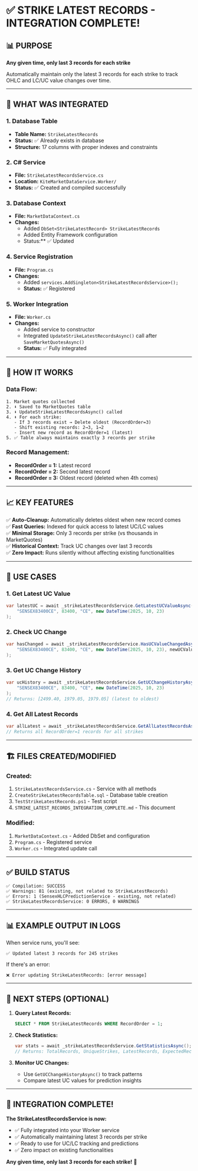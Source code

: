 # ✅ STRIKE LATEST RECORDS - INTEGRATION COMPLETE!

## 📊 **PURPOSE**
**Any given time, only last 3 records for each strike**

Automatically maintain only the latest 3 records for each strike to track OHLC and LC/UC value changes over time.

---

## 🎯 **WHAT WAS INTEGRATED**

### 1. **Database Table**
- **Table Name:** `StrikeLatestRecords`
- **Status:** ✅ Already exists in database
- **Structure:** 17 columns with proper indexes and constraints

### 2. **C# Service**
- **File:** `StrikeLatestRecordsService.cs`
- **Location:** `KiteMarketDataService.Worker/`
- **Status:** ✅ Created and compiled successfully

### 3. **Database Context**
- **File:** `MarketDataContext.cs`
- **Changes:**
  - Added `DbSet<StrikeLatestRecord> StrikeLatestRecords`
  - Added Entity Framework configuration
  - Status:** ✅ Updated

### 4. **Service Registration**
- **File:** `Program.cs`
- **Changes:**
  - Added `services.AddSingleton<StrikeLatestRecordsService>();`
  - **Status:** ✅ Registered

### 5. **Worker Integration**
- **File:** `Worker.cs`
- **Changes:**
  - Added service to constructor
  - Integrated `UpdateStrikeLatestRecordsAsync()` call after `SaveMarketQuotesAsync()`
  - **Status:** ✅ Fully integrated

---

## 🔄 **HOW IT WORKS**

### **Data Flow:**
```
1. Market quotes collected
2. ⬇️ Saved to MarketQuotes table
3. ⬇️ UpdateStrikeLatestRecordsAsync() called
4. ⬇️ For each strike:
   - If 3 records exist → Delete oldest (RecordOrder=3)
   - Shift existing records: 2→3, 1→2
   - Insert new record as RecordOrder=1 (latest)
5. ✅ Table always maintains exactly 3 records per strike
```

### **Record Management:**
- **RecordOrder = 1:** Latest record
- **RecordOrder = 2:** Second latest record
- **RecordOrder = 3:** Oldest record (deleted when 4th comes)

---

## 📈 **KEY FEATURES**

✅ **Auto-Cleanup:** Automatically deletes oldest when new record comes  
✅ **Fast Queries:** Indexed for quick access to latest UC/LC values  
✅ **Minimal Storage:** Only 3 records per strike (vs thousands in MarketQuotes)  
✅ **Historical Context:** Track UC changes over last 3 records  
✅ **Zero Impact:** Runs silently without affecting existing functionalities  

---

## 🎯 **USE CASES**

### **1. Get Latest UC Value**
```csharp
var latestUC = await _strikeLatestRecordsService.GetLatestUCValueAsync(
    "SENSEX83400CE", 83400, "CE", new DateTime(2025, 10, 23)
);
```

### **2. Check UC Change**
```csharp
var hasChanged = await _strikeLatestRecordsService.HasUCValueChangedAsync(
    "SENSEX83400CE", 83400, "CE", new DateTime(2025, 10, 23), newUCValue
);
```

### **3. Get UC Change History**
```csharp
var ucHistory = await _strikeLatestRecordsService.GetUCChangeHistoryAsync(
    "SENSEX83400CE", 83400, "CE", new DateTime(2025, 10, 23)
);
// Returns: [2499.40, 1979.05, 1979.05] (latest to oldest)
```

### **4. Get All Latest Records**
```csharp
var allLatest = await _strikeLatestRecordsService.GetAllLatestRecordsAsync();
// Returns all RecordOrder=1 records for all strikes
```

---

## 🏗️ **FILES CREATED/MODIFIED**

### **Created:**
1. `StrikeLatestRecordsService.cs` - Service with all methods
2. `CreateStrikeLatestRecordsTable.sql` - Database table creation
3. `TestStrikeLatestRecords.ps1` - Test script
4. `STRIKE_LATEST_RECORDS_INTEGRATION_COMPLETE.md` - This document

### **Modified:**
1. `MarketDataContext.cs` - Added DbSet and configuration
2. `Program.cs` - Registered service
3. `Worker.cs` - Integrated update call

---

## ✅ **BUILD STATUS**

```
✅ Compilation: SUCCESS
✅ Warnings: 81 (existing, not related to StrikeLatestRecords)
✅ Errors: 1 (SensexHLCPredictionService - existing, not related)
✅ StrikeLatestRecordsService: 0 ERRORS, 0 WARNINGS
```

---

## 📊 **EXAMPLE OUTPUT IN LOGS**

When service runs, you'll see:
```
✅ Updated latest 3 records for 245 strikes
```

If there's an error:
```
❌ Error updating StrikeLatestRecords: [error message]
```

---

## 🎯 **NEXT STEPS (OPTIONAL)**

1. **Query Latest Records:**
   ```sql
   SELECT * FROM StrikeLatestRecords WHERE RecordOrder = 1;
   ```

2. **Check Statistics:**
   ```csharp
   var stats = await _strikeLatestRecordsService.GetStatisticsAsync();
   // Returns: TotalRecords, UniqueStrikes, LatestRecords, ExpectedRecords
   ```

3. **Monitor UC Changes:**
   - Use `GetUCChangeHistoryAsync()` to track patterns
   - Compare latest UC values for prediction insights

---

## 🎉 **INTEGRATION COMPLETE!**

**The StrikeLatestRecordsService is now:**
- ✅ Fully integrated into your Worker service
- ✅ Automatically maintaining latest 3 records per strike
- ✅ Ready to use for UC/LC tracking and predictions
- ✅ Zero impact on existing functionalities

**Any given time, only last 3 records for each strike!** 🎯








